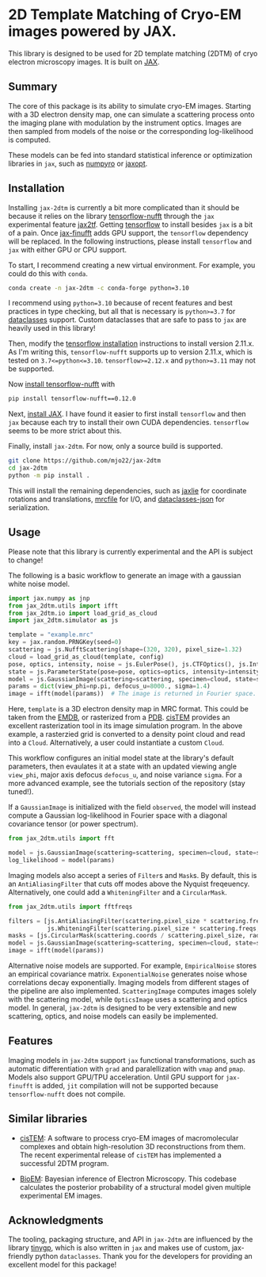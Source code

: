 # 2D Template Matching of Cryo-EM images powered by JAX.
This library is designed to be used for 2D template matching (2DTM) of cryo electron microscopy images. It is built on [JAX](https://github.com/google/jax).

## Summary

The core of this package is its ability to simulate cryo-EM images. Starting with a 3D electron density map, one can simulate a scattering process onto the imaging plane with modulation by the instrument optics. Images are then sampled from models of the noise or the corresponding log-likelihood is computed.

These models can be fed into standard statistical inference or optimization libraries in `jax`, such as [numpyro](https://github.com/pyro-ppl/numpyro) or [jaxopt](https://github.com/google/jaxopt).

## Installation

Installing `jax-2dtm` is currently a bit more complicated than it should be because it relies on the library [tensorflow-nufft](https://github.com/mrphys/tensorflow-nufft) through the `jax` experimental feature [jax2tf](https://github.com/google/jax/blob/main/jax/experimental/jax2tf/README.md). Getting [tensorflow](https://github.com/tensorflow/tensorflow) to install besides `jax` is a bit of a pain. Once [jax-finufft](https://github.com/dfm/jax-finufft) adds GPU support, the `tensorflow` dependency will be replaced. In the following instructions, please install `tensorflow` and `jax` with either GPU or CPU support.

To start, I recommend creating a new virtual environment. For example, you could do this with `conda`.

```bash
conda create -n jax-2dtm -c conda-forge python=3.10
```

I recommend using `python=3.10` because of recent features and best practices in type checking, but all that is necessary is `python>=3.7` for [dataclasses](https://docs.python.org/3/library/dataclasses.html) support. Custom dataclasses that are safe to pass to `jax` are heavily used in this library!

Then, modify the [tensorflow installation](https://www.tensorflow.org/install/pip) instructions to install version 2.11.x. As I'm writing this, `tensorflow-nufft` supports up to version 2.11.x, which is tested on `3.7<=python<=3.10`. `tensorflow>=2.12.x` and `python>=3.11` may not be supported.

Now [install tensorflow-nufft](https://mrphys.github.io/tensorflow-nufft/guide/start/) with

```bash
pip install tensorflow-nufft==0.12.0
```

Next, [install JAX](https://github.com/google/jax#installation). I have found it easier to first install `tensorflow` and then `jax` because each try to install their own CUDA dependencies. `tensorflow` seems to be more strict about this.

Finally, install `jax-2dtm`. For now, only a source build is supported.

```bash
git clone https://github.com/mjo22/jax-2dtm
cd jax-2dtm
python -m pip install .
```

This will install the remaining dependencies, such as [jaxlie](https://github.com/brentyi/jaxlie) for coordinate rotations and translations, [mrcfile](https://github.com/ccpem/mrcfile) for I/O, and [dataclasses-json](https://github.com/lidatong/dataclasses-json) for serialization.

## Usage

Please note that this library is currently experimental and the API is subject to change!

The following is a basic workflow to generate an image with a gaussian white noise model.

```python
import jax.numpy as jnp
from jax_2dtm.utils import ifft
from jax_2dtm.io import load_grid_as_cloud
import jax_2dtm.simulator as js

template = "example.mrc"
key = jax.random.PRNGKey(seed=0)
scattering = js.NufftScattering(shape=(320, 320), pixel_size=1.32)
cloud = load_grid_as_cloud(template, config)
pose, optics, intensity, noise = js.EulerPose(), js.CTFOptics(), js.Intensity(), js.WhiteNoise(key=key)
state = js.ParameterState(pose=pose, optics=optics, intensity=intensity, noise=noise)
model = js.GaussianImage(scattering=scattering, specimen=cloud, state=state)
params = dict(view_phi=np.pi, defocus_u=8000., sigma=1.4)
image = ifft(model(params))  # The image is returned in Fourier space.
```

Here, `template` is a 3D electron density map in MRC format. This could be taken from the [EMDB](https://www.ebi.ac.uk/emdb/), or rasterized from a [PDB](https://www.rcsb.org/). [cisTEM](https://github.com/timothygrant80/cisTEM) provides an excellent rasterization tool in its image simulation program. In the above example, a rasterzied grid is converted to a density point cloud and read into a `Cloud`. Alternatively, a user could instantiate a custom `Cloud`.

This workflow configures an initial model state at the library's default parameters, then evaulates it at a state with an updated viewing angle `view_phi`, major axis defocus `defocus_u`, and noise variance `sigma`. For a more advanced example, see the tutorials section of the repository (stay tuned!).

If a `GaussianImage` is initialized with the field `observed`, the model will instead compute a Gaussian log-likelihood in Fourier space with a diagonal covariance tensor (or power spectrum).

```python
from jax_2dtm.utils import fft

model = js.GaussianImage(scattering=scattering, specimen=cloud, state=state, observed=fft(observed))
log_likelihood = model(params)
```

Imaging models also accept a series of `Filter`s and `Mask`s. By default, this is an `AntiAliasingFilter` that cuts off modes above the Nyquist freqeuency. Alternatively, one could add a `WhiteningFilter` and a `CircularMask`.

```python
from jax_2dtm.utils import fftfreqs

filters = [js.AntiAliasingFilter(scattering.pixel_size * scattering.freqs, cutoff=0.667),  # Cutoff modes above 2/3 Nyquist frequency
           js.WhiteningFilter(scattering.pixel_size * scattering.freqs, fftfreqs(micrograph.shape), micrograph)]
masks = [js.CircularMask(scattering.coords / scattering.pixel_size, radius=1.0)]           # Cutoff pixels above radius equal to (half) image size
model = js.GaussianImage(scattering=scattering, specimen=cloud, state=state, filters=filters, masks=masks)
image = ifft(model(params))
```

Alternative noise models are supported. For example, `EmpiricalNoise` stores an empirical covariance matrix. `ExponentialNoise` generates noise whose correlations decay exponentially. Imaging models from different stages of the pipeline are also implemented. `ScatteringImage` computes images solely with the scattering model, while `OpticsImage` uses a scattering and optics model. In general, `jax-2dtm` is designed to be very extensible and new scattering, optics, and noise models can easily be implemented.

## Features

Imaging models in `jax-2dtm` support `jax` functional transformations, such as automatic differentiation with `grad` and paralellization with `vmap` and `pmap`. Models also support GPU/TPU acceleration. Until GPU support for `jax-finufft` is added, `jit` compilation will not be supported because `tensorflow-nufft` does not compile.

## Similar libraries

- [cisTEM](https://github.com/timothygrant80/cisTEM): A software to process cryo-EM images of macromolecular complexes and obtain high-resolution 3D reconstructions from them. The recent experimental release of `cisTEM` has implemented a successful 2DTM program.

- [BioEM](https://github.com/bio-phys/BioEM): Bayesian inference of Electron Microscopy. This codebase calculates the posterior probability of a structural model given multiple experimental EM images.

## Acknowledgments

The tooling, packaging structure, and API in `jax-2dtm` are influenced by the library [tinygp](https://github.com/dfm/tinygp), which is also written in `jax` and makes use of custom, jax-friendly python `dataclasses`. Thank you for the developers for providing an excellent model for this package!
